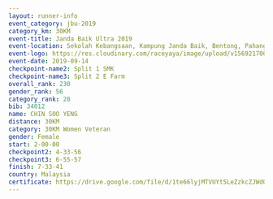```yaml
---
layout: runner-info 
event_category: jbu-2019 
category_km: 30KM 
event-title: Janda Baik Ultra 2019 
event-location: Sekolah Kebangsaan, Kampung Janda Baik, Bentong, Pahang, Malaysia 
event-logo: https://res.cloudinary.com/raceyaya/image/upload/v1569217009/logo/janda-baik_vch1pc.jpg 
event-date: 2019-09-14 
checkpoint-name2: Split 1 SMK 
checkpoint-name3: Split 2 E Farm 
overall_rank: 230
gender_rank: 56
category_rank: 28
bib: 34012
name: CHIN SOO YENG
distance: 30KM
category: 30KM Women Veteran
gender: Female
start: 2-00-00
checkpoint2: 4-33-56
checkpoint3: 6-55-57
finish: 7-33-41
country: Malaysia
certificate: https://drive.google.com/file/d/1te66lyjMTVUYt5LeZzkcZJWdOrfUrJiN/view?usp=sharing
---
```

